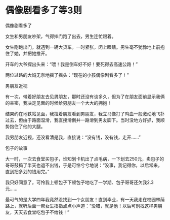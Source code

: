 # 偶像剧看多了等3则

偶像剧看多了 

女生和男朋友吵架，气得摔门跑了出去，男生连忙跟着。 

女生刚跑出门，就遇到一辆大货车。一时紧张，闭上眼睛。男生毫不犹豫地上前抱住了她，并把她推开。 

开车的大爷探出头来：“喂！我是倒车好不好！要死得去高速公路！” 

两位过路的大妈无奈地摇了摇头：“现在的小孩偶像剧看多了！” 

男朋友近视 

有一次，带着好朋友去见男朋友，那时还没有谈多久，但为了在朋友面前显示我俩的亲密，我决定见面的时候给男朋友一个大大的拥抱！ 

结果约在地铁站见面，我拉着朋友看到男朋友，我立马像打了鸡血一般激动地飞扑过去，但由于路面湿滑，我直接滑倒并一路滑到男友脚下。当时没地方好抓，我顺势抱住了他的大腿。 

我男朋友近视，还没看清是我，直接说：“没有钱，没有钱，走开……” 

包子的故事 

大一时，一次去食堂买包子，谁知划卡机出了点毛病，一下划去250元，卖包子的哥哥鼓捣了半天也退不出钱，于是可怜兮兮地说：“没事，我记得你，以后常来，直到把多划的钱用完。” 

我只好同意了。可怜我上顿包子下顿包子地吃了一学期、包子哥哥还欠我2.3元…… 

最可气的是大学四年我竟然没找到一个女朋友！直到毕业，有一天我走在校园林荫路上，就听后面一帮女生指指点点小声道：“没错，就是他！以后可别找这样男朋友，天天去食堂吃包子不给钱！”